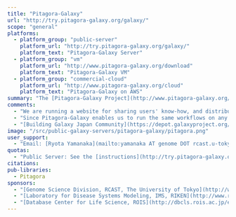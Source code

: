 ```yaml
---
title: "Pitagora-Galaxy"
url: "http://try.pitagora-galaxy.org/galaxy/"
scope: "general"
platforms:
  - platform_group: "public-server"
    platform_url: "http://try.pitagora-galaxy.org/galaxy/"
    platform_text: "Pitagora-Galaxy Server"
  - platform_group: "vm"
    platform_url: "http://www.pitagora-galaxy.org/download"
    platform_text: "Pitagora-Galaxy VM"
  - platform_group: "commercial-cloud"
    platform_url: "http://www.pitagora-galaxy.org/cloud"
    platform_text: "Pitagora-Galaxy on AWS"
summary: "The [Pitagora-Galaxy Project](http://www.pitagora-galaxy.org/about_en) server intended for testing and sharing.  Heavy analysis should be performed using the project's identical virtual machine (VM) or Amazon Machine Image (AMI). "
comments:
  - "We are running a website for sharing users' know-how, and distributing a virtual environment where we configured Galaxy with selected workflows and tools. Now, you can perform our analysis workflows on three environments: public server, VM, and an AWS AMI."
  - "Since Pitagora-Galaxy enables us to run the same workflows on any infrastructure and rebuild the environments in any time, we can quickly use Galaxy, and at the same time, ensure the reproducibility of the analyses. In addition, we plan to add a connector for Garuda Desktop, a desktop application platform, for data analyses that cannot be covered only with Galaxy tools."
  - "[Building Galaxy Japan Community](https://depot.galaxyproject.org/hub/attachments/documents/posters/2014PitagoraYanamaka.pdf), poster presented by Ryota Yamanaka at Genome Informatics 2014."
image: "/src/public-galaxy-servers/pitagora-galaxy/pitagora.png"
user_support:
  - "Email: [Ryota Yamanaka](mailto:yamanaka AT genome DOT rcast.u-tokyo.ac.jp)" 
quotas:
  - "Public Server: See the [instructions](http://try.pitagora-galaxy.org/galaxy/) at Pitagora-Galaxy Server."
citations:
pub-libraries:
  - Pitagora
sponsors: 
  - "[Genome Science Division, RCAST, The University of Tokyo](http://www.genome.rcast.u-tokyo.ac.jp/en/)"
  - "[Laboratory for Disease Systems Modeling, IMS, RIKEN](http://www.riken.jp/en/research/labs/ims/dis_sys_model/)"
  - "[Database Center for Life Science, ROIS](http://dbcls.rois.ac.jp/en/)"
---
```

